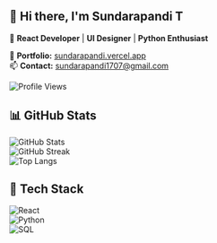 ## 👋 Hi there, I'm Sundarapandi T  
🔹 **React Developer** | **UI Designer** | **Python Enthusiast**  

🔗 **Portfolio:** [sundarapandi.vercel.app](https://sundarapandi.vercel.app)  
📫 **Contact:** [sundarapandi1707@gmail.com](mailto:sundarapandi1707@gmail.com)  

![Profile Views](https://komarev.com/ghpvc/?username=SundarapandiT&color=blue)  

## 📊 GitHub Stats  
![GitHub Stats](https://github-readme-stats.vercel.app/api?username=SundarapandiT&show_icons=true&theme=radical)  
![GitHub Streak](https://github-readme-streak-stats.herokuapp.com/?user=SundarapandiT&theme=dark)  
![Top Langs](https://github-readme-stats.vercel.app/api/top-langs/?username=SundarapandiT&layout=compact)  

## 🚀 Tech Stack  
![React](https://img.shields.io/badge/React-20232A?style=for-the-badge&logo=react&logoColor=61DAFB)  
![Python](https://img.shields.io/badge/Python-3776AB?style=for-the-badge&logo=python&logoColor=white)  
![SQL](https://img.shields.io/badge/SQL-4479A1?style=for-the-badge&logo=mysql&logoColor=white)
